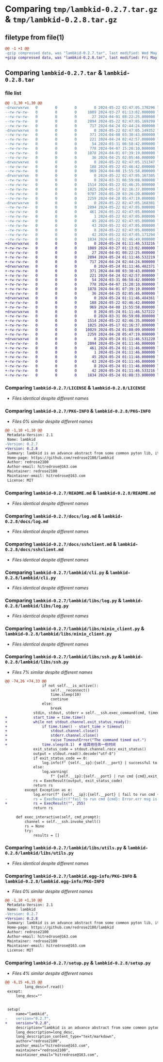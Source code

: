 # Comparing `tmp/lambkid-0.2.7.tar.gz` & `tmp/lambkid-0.2.8.tar.gz`

## filetype from file(1)

```diff
@@ -1 +1 @@
-gzip compressed data, was "lambkid-0.2.7.tar", last modified: Wed May 22 02:47:05 2024, max compression
+gzip compressed data, was "lambkid-0.2.8.tar", last modified: Fri May 24 01:11:46 2024, max compression
```

## Comparing `lambkid-0.2.7.tar` & `lambkid-0.2.8.tar`

### file list

```diff
@@ -1,30 +1,30 @@
-drwxrwxrwx   0        0        0        0 2024-05-22 02:47:05.170296 lambkid-0.2.7/
--rw-rw-rw-   0        0        0     1089 2024-03-27 01:13:02.000000 lambkid-0.2.7/LICENSE
--rw-rw-rw-   0        0        0       27 2024-04-01 08:22:25.000000 lambkid-0.2.7/MANIFEST.in
--rw-rw-rw-   0        0        0     2094 2024-05-22 02:47:05.169299 lambkid-0.2.7/PKG-INFO
--rw-rw-rw-   0        0        0      717 2024-04-24 02:44:24.000000 lambkid-0.2.7/README.md
-drwxrwxrwx   0        0        0        0 2024-05-22 02:47:05.149352 lambkid-0.2.7/docs/
--rw-rw-rw-   0        0        0      371 2024-04-08 03:30:43.000000 lambkid-0.2.7/docs/cli.md
--rw-rw-rw-   0        0        0      221 2024-04-24 02:42:57.000000 lambkid-0.2.7/docs/csv.md
--rw-rw-rw-   0        0        0       54 2024-03-31 06:58:42.000000 lambkid-0.2.7/docs/install.md
--rw-rw-rw-   0        0        0      778 2024-04-07 15:20:10.000000 lambkid-0.2.7/docs/log.md
--rw-rw-rw-   0        0        0     1878 2024-04-01 07:39:19.000000 lambkid-0.2.7/docs/sshclient.md
--rw-rw-rw-   0        0        0       36 2024-04-25 02:05:46.000000 lambkid-0.2.7/docs/utils.md
-drwxrwxrwx   0        0        0        0 2024-05-22 02:47:05.151347 lambkid-0.2.7/lambkid/
--rw-rw-rw-   0        0        0      188 2024-05-22 02:46:42.000000 lambkid-0.2.7/lambkid/__init__.py
--rw-rw-rw-   0        0        0      969 2024-04-08 15:55:58.000000 lambkid-0.2.7/lambkid/cli.py
-drwxrwxrwx   0        0        0        0 2024-05-22 02:47:05.167305 lambkid-0.2.7/lambkid/libs/
--rw-rw-rw-   0        0        0        0 2024-03-31 06:59:08.000000 lambkid-0.2.7/lambkid/libs/__init__.py
--rw-rw-rw-   0        0        0     1514 2024-05-22 02:46:35.000000 lambkid-0.2.7/lambkid/libs/log.py
--rw-rw-rw-   0        0        0     1825 2024-05-17 02:16:37.000000 lambkid-0.2.7/lambkid/libs/minio_client.py
--rw-rw-rw-   0        0        0     9707 2024-05-20 03:26:20.000000 lambkid-0.2.7/lambkid/libs/ssh.py
--rw-rw-rw-   0        0        0     2259 2024-04-28 05:47:19.000000 lambkid-0.2.7/lambkid/libs/utils.py
-drwxrwxrwx   0        0        0        0 2024-05-22 02:47:05.168301 lambkid-0.2.7/lambkid.egg-info/
--rw-rw-rw-   0        0        0     2094 2024-05-22 02:47:05.000000 lambkid-0.2.7/lambkid.egg-info/PKG-INFO
--rw-rw-rw-   0        0        0      461 2024-05-22 02:47:05.000000 lambkid-0.2.7/lambkid.egg-info/SOURCES.txt
--rw-rw-rw-   0        0        0        1 2024-05-22 02:47:05.000000 lambkid-0.2.7/lambkid.egg-info/dependency_links.txt
--rw-rw-rw-   0        0        0       45 2024-05-22 02:47:05.000000 lambkid-0.2.7/lambkid.egg-info/entry_points.txt
--rw-rw-rw-   0        0        0       43 2024-05-22 02:47:05.000000 lambkid-0.2.7/lambkid.egg-info/requires.txt
--rw-rw-rw-   0        0        0        8 2024-05-22 02:47:05.000000 lambkid-0.2.7/lambkid.egg-info/top_level.txt
--rw-rw-rw-   0        0        0       42 2024-05-22 02:47:05.171294 lambkid-0.2.7/setup.cfg
--rw-rw-rw-   0        0        0     1834 2024-05-22 02:46:49.000000 lambkid-0.2.7/setup.py
+drwxrwxrwx   0        0        0        0 2024-05-24 01:11:46.533216 lambkid-0.2.8/
+-rw-rw-rw-   0        0        0     1089 2024-03-27 01:13:02.000000 lambkid-0.2.8/LICENSE
+-rw-rw-rw-   0        0        0       27 2024-04-01 08:22:25.000000 lambkid-0.2.8/MANIFEST.in
+-rw-rw-rw-   0        0        0     2094 2024-05-24 01:11:46.532219 lambkid-0.2.8/PKG-INFO
+-rw-rw-rw-   0        0        0      717 2024-04-24 02:44:24.000000 lambkid-0.2.8/README.md
+drwxrwxrwx   0        0        0        0 2024-05-24 01:11:46.482371 lambkid-0.2.8/docs/
+-rw-rw-rw-   0        0        0      371 2024-04-08 03:30:43.000000 lambkid-0.2.8/docs/cli.md
+-rw-rw-rw-   0        0        0      221 2024-04-24 02:42:57.000000 lambkid-0.2.8/docs/csv.md
+-rw-rw-rw-   0        0        0       54 2024-03-31 06:58:42.000000 lambkid-0.2.8/docs/install.md
+-rw-rw-rw-   0        0        0      778 2024-04-07 15:20:10.000000 lambkid-0.2.8/docs/log.md
+-rw-rw-rw-   0        0        0     1878 2024-04-01 07:39:19.000000 lambkid-0.2.8/docs/sshclient.md
+-rw-rw-rw-   0        0        0       36 2024-04-25 02:05:46.000000 lambkid-0.2.8/docs/utils.md
+drwxrwxrwx   0        0        0        0 2024-05-24 01:11:46.484361 lambkid-0.2.8/lambkid/
+-rw-rw-rw-   0        0        0      188 2024-05-22 02:46:42.000000 lambkid-0.2.8/lambkid/__init__.py
+-rw-rw-rw-   0        0        0      969 2024-04-08 15:55:58.000000 lambkid-0.2.8/lambkid/cli.py
+drwxrwxrwx   0        0        0        0 2024-05-24 01:11:46.527222 lambkid-0.2.8/lambkid/libs/
+-rw-rw-rw-   0        0        0        0 2024-03-31 06:59:08.000000 lambkid-0.2.8/lambkid/libs/__init__.py
+-rw-rw-rw-   0        0        0     1514 2024-05-22 02:46:35.000000 lambkid-0.2.8/lambkid/libs/log.py
+-rw-rw-rw-   0        0        0     1825 2024-05-17 02:16:37.000000 lambkid-0.2.8/lambkid/libs/minio_client.py
+-rw-rw-rw-   0        0        0    10029 2024-05-24 01:08:09.000000 lambkid-0.2.8/lambkid/libs/ssh.py
+-rw-rw-rw-   0        0        0     2259 2024-04-28 05:47:19.000000 lambkid-0.2.8/lambkid/libs/utils.py
+drwxrwxrwx   0        0        0        0 2024-05-24 01:11:46.531220 lambkid-0.2.8/lambkid.egg-info/
+-rw-rw-rw-   0        0        0     2094 2024-05-24 01:11:46.000000 lambkid-0.2.8/lambkid.egg-info/PKG-INFO
+-rw-rw-rw-   0        0        0      461 2024-05-24 01:11:46.000000 lambkid-0.2.8/lambkid.egg-info/SOURCES.txt
+-rw-rw-rw-   0        0        0        1 2024-05-24 01:11:46.000000 lambkid-0.2.8/lambkid.egg-info/dependency_links.txt
+-rw-rw-rw-   0        0        0       45 2024-05-24 01:11:46.000000 lambkid-0.2.8/lambkid.egg-info/entry_points.txt
+-rw-rw-rw-   0        0        0       43 2024-05-24 01:11:46.000000 lambkid-0.2.8/lambkid.egg-info/requires.txt
+-rw-rw-rw-   0        0        0        8 2024-05-24 01:11:46.000000 lambkid-0.2.8/lambkid.egg-info/top_level.txt
+-rw-rw-rw-   0        0        0       42 2024-05-24 01:11:46.533216 lambkid-0.2.8/setup.cfg
+-rw-rw-rw-   0        0        0     1834 2024-05-24 01:08:33.000000 lambkid-0.2.8/setup.py
```

### Comparing `lambkid-0.2.7/LICENSE` & `lambkid-0.2.8/LICENSE`

 * *Files identical despite different names*

### Comparing `lambkid-0.2.7/PKG-INFO` & `lambkid-0.2.8/PKG-INFO`

 * *Files 0% similar despite different names*

```diff
@@ -1,10 +1,10 @@
 Metadata-Version: 2.1
 Name: lambkid
-Version: 0.2.7
+Version: 0.2.8
 Summary: lambkid is an advance abstract from some common pyton lib, it aim to make you write python more easily and more fewer code.
 Home-page: https://github.com/redrose2100/lambkid
 Author: redrose2100
 Author-email: hitredrose@163.com
 Maintainer: redrose2100
 Maintainer-email: hitredrose@163.com
 License: MIT
```

### Comparing `lambkid-0.2.7/README.md` & `lambkid-0.2.8/README.md`

 * *Files identical despite different names*

### Comparing `lambkid-0.2.7/docs/log.md` & `lambkid-0.2.8/docs/log.md`

 * *Files identical despite different names*

### Comparing `lambkid-0.2.7/docs/sshclient.md` & `lambkid-0.2.8/docs/sshclient.md`

 * *Files identical despite different names*

### Comparing `lambkid-0.2.7/lambkid/cli.py` & `lambkid-0.2.8/lambkid/cli.py`

 * *Files identical despite different names*

### Comparing `lambkid-0.2.7/lambkid/libs/log.py` & `lambkid-0.2.8/lambkid/libs/log.py`

 * *Files identical despite different names*

### Comparing `lambkid-0.2.7/lambkid/libs/minio_client.py` & `lambkid-0.2.8/lambkid/libs/minio_client.py`

 * *Files identical despite different names*

### Comparing `lambkid-0.2.7/lambkid/libs/ssh.py` & `lambkid-0.2.8/lambkid/libs/ssh.py`

 * *Files 7% similar despite different names*

```diff
@@ -74,26 +74,33 @@
                 if not self.__is_active():
                     self.__reconnect()
                     time.sleep(10)
                     continue
                 else:
                     break
             stdin, stdout, stderr = self.__ssh.exec_command(cmd, timeout=timeout)
+            start_time = time.time()
+            while not stdout.channel.exit_status_ready():
+                if time.time() - start_time > timeout:
+                    stdout.channel.close()
+                    stderr.channel.close()
+                    raise TimeoutError("The command timed out.")
+                time.sleep(0.1)  # 给其他任务一些时间
             exit_status_code = stdout.channel.recv_exit_status()
             output = stdout.read().decode("utf-8")
             if exit_status_code == 0:
                 log.info(f" {self.__ip}:{self.__port} | successful to run cmd {cmd}, output is {output}")
             else:
                 log.warning(
                     f" {self.__ip}:{self.__port} | run cmd {cmd},exit_status_code is {exit_status_code}, output is {output},")
             rs = ExecResult(output, exit_status_code)
             return rs
         except Exception as e:
             log.error(f" {self.__ip}:{self.__port} | fail to run cmd {cmd}, err msg is {str(e)}")
-            rs = ExecResult(f"fail to run cmd {cmd}: Error.err msg is {str(e)}", 255)
+            rs = ExecResult("", 255)
             return rs
 
     def exec_interactive(self, cmd_prompt):
         channel = self.__ssh.invoke_shell()
         rs = None
         try:
             results = []
```

### Comparing `lambkid-0.2.7/lambkid/libs/utils.py` & `lambkid-0.2.8/lambkid/libs/utils.py`

 * *Files identical despite different names*

### Comparing `lambkid-0.2.7/lambkid.egg-info/PKG-INFO` & `lambkid-0.2.8/lambkid.egg-info/PKG-INFO`

 * *Files 0% similar despite different names*

```diff
@@ -1,10 +1,10 @@
 Metadata-Version: 2.1
 Name: lambkid
-Version: 0.2.7
+Version: 0.2.8
 Summary: lambkid is an advance abstract from some common pyton lib, it aim to make you write python more easily and more fewer code.
 Home-page: https://github.com/redrose2100/lambkid
 Author: redrose2100
 Author-email: hitredrose@163.com
 Maintainer: redrose2100
 Maintainer-email: hitredrose@163.com
 License: MIT
```

### Comparing `lambkid-0.2.7/setup.py` & `lambkid-0.2.8/setup.py`

 * *Files 4% similar despite different names*

```diff
@@ -6,15 +6,15 @@
         long_desc=f.read()
 except:
     long_desc=""
 
 
 setup(
     name="lambkid",
-    version="0.2.7",
+    version="0.2.8",
     description="lambkid is an advance abstract from some common pyton lib, it aim to make you write python more easily and more fewer code.",
     long_description=long_desc,
     long_description_content_type="text/markdown",
     author="redrose2100",
     author_email="hitredrose@163.com",
     maintainer="redrose2100",
     maintainer_email="hitredrose@163.com",
```

